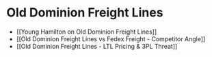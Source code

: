# Old Dominion Freight Lines

- [[Young Hamilton on Old Dominion Freight Lines]]
- [[Old Dominion Freight Lines vs Fedex Freight - Competitor Angle]]
- [[Old Dominion Freight Lines - LTL Pricing & 3PL Threat]]